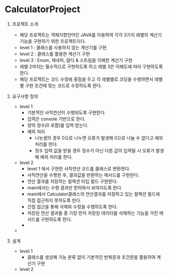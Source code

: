 # CalculatorProject

1. 프로젝트 소개
   - 해당 프로젝트는 객체지향언어인 JAVA를 이용하여 각각 3가지 레벨의 계산기 기능을 구현하기 위한 프로젝트이다.
   - level 1 : 클래스를 사용하지 않는 계산기를 구현
   - level 2 : 클래스를 활용한 계산기 구현
   - level 3 : Enum, 제네릭, 람다 & 스트림을 이해한 계산기 구현
   - 레벨 2까지는 필수적으로 구현하도록 하고 레벨 3은 이해도에 따라 구현하도록 한다.
   - 해당 프로젝트는 코드 수정에 중점을 두고 각 레벨별로 코딩을 수행하면서 레벨별 구현 조건에 맞는 코드로 수정하도록 한다.
  
2. 요구사항 정의
   - level 1
     - 기본적인 사칙연산이 수행되도록 구현한다.
     - 입력은 console 기반으로 한다.
     - 양의 정수(0 포함)를 입력 받는다.
     - 예외 처리
       - 나눗셈의 경우 0으로 나누면 오류가 발생해 0으로 나눌 수 없다고 예외 처리를 한다.
       - 정수 입력 값을 받을 경우 정수가 아닌 다른 값이 입력될 시 오류가 발생해 예외 처리를 한다.
   - level 2
     - level 1 에서 구현한 사칙연산 코드를 클래스로 변환한다.
     - 사칙연산을 수행한 후, 결과값을 반환하는 메서드를 구현한다.
     - 연산 결과를 저장하는 컬렉션 타입 필드 구현한다.
     - main에서는 수행 결과만 받아와서 보여지도록 한다.
     - main에서 Calculator클래스의 연산결과를 저장하고 있는 컬렉션 필드에 직접 접근하지 못하도록 한다.
     - 간접 접근을 통해 삭제와 수정을 수행하도록 한다.
     - 저장된 연산 결과들 중 가장 먼저 저장된 데이터를 삭제하는 기능을 가진 메서드를 구현하도록 한다.
     - 
   - 
3. 설계
   - level 1
     - 클래스를 생성해 기능 분류 없이 기본적인 반복문과 조건문을 활용하여 계산기 구현 
   - level 2
